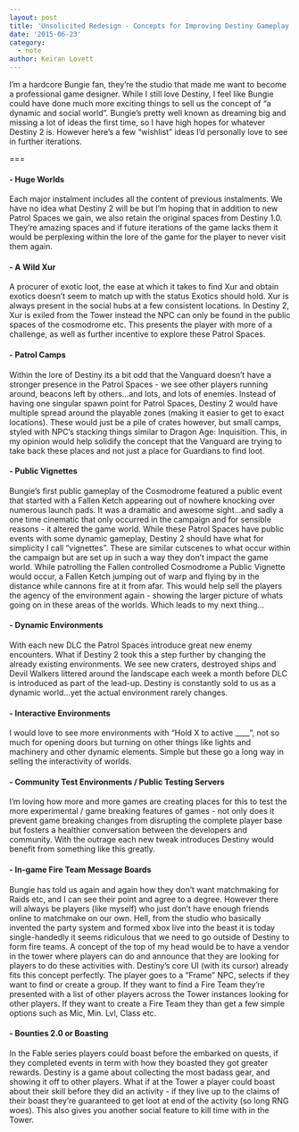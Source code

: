 ```yaml
---
layout: post
title: 'Unsolicited Redesign - Concepts for Improving Destiny Gameplay'
date: '2015-06-23'
category:
  - note
author: Keiran Lovett
---
```


I’m a hardcore Bungie fan, they’re the studio that made me want to become a professional game designer. While I still love Destiny, I feel like Bungie could have done much more exciting things to sell us the concept of “a dynamic and social world”. Bungie’s pretty well known as dreaming big and missing a lot of ideas the first time, so I have high hopes for whatever Destiny 2 is. However here’s a few “wishlist” ideas I’d personally love to see in further iterations.

===

#### - Huge Worlds
Each major instalment includes all the content of previous instalments. We have no idea what Destiny 2 will be but I’m hoping that in addition to new Patrol Spaces we gain, we also retain the original spaces from Destiny 1.0. They’re amazing spaces and if future iterations of the game lacks them it would be perplexing within the lore of the game for the player to never visit them again.

#### - A Wild Xur
A procurer of exotic loot, the ease at which it takes to find Xur and obtain exotics doesn’t seem to match up with the status Exotics should hold. Xur is always present in the social hubs at a few consistent locations. In Destiny 2, Xur is exiled from the Tower instead the NPC can only be found in the public spaces of the cosmodrome etc. This presents the player with more of a challenge, as well as further incentive to explore these Patrol Spaces.

#### - Patrol Camps
Within the lore of Destiny its a bit odd that the Vanguard doesn’t have a stronger presence in the Patrol Spaces - we see other players running around, beacons left by others…and lots, and lots of enemies. Instead of having one singular spawn point for Patrol Spaces, Destiny 2 would have multiple spread around the playable zones (making it easier to get to exact locations). These would just be a pile of crates however, but small camps, styled with NPC’s stacking things similar to Dragon Age: Inquisition. This, in my opinion would help solidify the concept that the Vanguard are trying to take back these places and not just a place for Guardians to find loot. 

#### - Public Vignettes
Bungie’s first public gameplay of the Cosmodrome featured a public event that started with a Fallen Ketch appearing out of nowhere knocking over numerous launch pads. It was a dramatic and awesome sight…and sadly a one time cinematic that only occurred in the campaign and for sensible reasons - it altered the game world. While these Patrol Spaces have public events with some dynamic gameplay, Destiny 2 should have what for simplicity I call “vignettes”. These are similar cutscenes to what occur within the campaign but are set up in such a way they don’t impact the game world. While patrolling the Fallen controlled Cosmodrome a Public Vignette would occur, a Fallen Ketch jumping out of warp and flying by in the distance while cannons fire at it from afar. This would help sell the players the agency of the environment again - showing the larger picture of whats going on in these areas of the worlds. Which leads to my next thing…

#### - Dynamic Environments
With each new DLC the Patrol Spaces introduce great new enemy encounters. What if Destiny 2 took this a step further by changing the already existing environments. We see new craters, destroyed ships and Devil Walkers littered around the landscape each week a month before DLC is introduced as part of the lead-up. Destiny is constantly sold to us as a dynamic world…yet the actual environment rarely changes.

#### - Interactive Environments
I would love to see more environments with “Hold X to active ____”, not so much for opening doors but turning on other things like lights and machinery and other dynamic elements. Simple but these go a long way in selling the interactivity of worlds.

#### - Community Test Environments / Public Testing Servers
I’m loving how more and more games are creating places for this to test the more experimental / game breaking features of games - not only does it prevent game breaking changes from disrupting the complete player base but fosters a healthier conversation between the developers and community. With the outrage each new tweak introduces Destiny would benefit from something like this greatly.

#### - In-game Fire Team Message Boards
Bungie has told us again and again how they don’t want matchmaking for Raids etc, and I can see their point and agree to a degree. However there will always be players (like myself) who just don’t have enough friends online to matchmake on our own. Hell, from the studio who basically invented the party system and formed xbox live into the beast it is today single-handedly it seems ridiculous that we need to go outside of Destiny to form fire teams. A concept of the top of my head would be to have a vendor in the tower where players can do and announce that they are looking for players to do these activities with. Destiny’s core UI (with its cursor) already fits this concept perfectly. The player goes to a “Frame” NPC, selects if they want to find or create a group. If they want to find a Fire Team they’re presented with a list of other players across the Tower instances looking for other players. If they want to create a Fire Team they than get a few simple options such as Mic, Min. Lvl, Class etc.

#### - Bounties 2.0 or Boasting
In the Fable series players could boast before the embarked on quests, if they completed events in term with how they boasted they got greater rewards. Destiny is a game about collecting the most badass gear, and showing it off to other players. What if at the Tower a player could boast about their skill before they did an activity - if they live up to the claims of their boast they’re guaranteed to get loot at end of the activity (so long RNG woes). This also gives you another social feature to kill time with in the Tower.